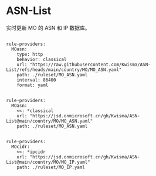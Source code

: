 
# ASN-List

实时更新 MO 的 ASN 和 IP 数据库。

<pre><code class="language-javascript">
rule-providers:
  MOasn:
    type: http
    behavior: classical
    url: "https://raw.githubusercontent.com/Kwisma/ASN-List/refs/heads/main/country/MO/MO_ASN.yaml"
    path: ./ruleset/MO_ASN.yaml
    interval: 86400
    format: yaml
</code></pre>

<pre><code class="language-javascript">
rule-providers:
  MOasn:
    <<: *classical
    url: "https://jsd.onmicrosoft.cn/gh/Kwisma/ASN-List@main/country/MO/MO_ASN.yaml"
    path: ./ruleset/MO_ASN.yaml
</code></pre>

<pre><code class="language-javascript">
rule-providers:
  MOcidr:
    <<: *ipcidr
    url: "https://jsd.onmicrosoft.cn/gh/Kwisma/ASN-List@main/country/MO/MO_IP.yaml"
    path: ./ruleset/MO_IP.yaml
</code></pre>